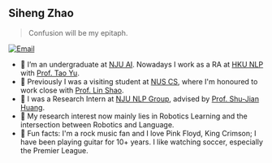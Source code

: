 </a>

## Siheng Zhao


> Confusion will be my epitaph.

[![Email](https://img.shields.io/badge/-zhaosh@smail.nju.edu.cn-911318?style=flat-square&logo=Mail.RU&logoColor=white&labelColor=c14438)](mailto:zhaosh@smail.nju.edu.cn)


- 🔭 I’m an undergraduate at [NJU AI](https://ai.nju.edu.cn). Nowadays I work as a RA at [HKU NLP](https://hkunlp.github.io/) with [Prof. Tao Yu](https://taoyds.github.io/).
- 🤩 Previously I was a visiting student at [NUS CS](https://www.comp.nus.edu.sg/cs/), where I'm honoured to work close with [Prof. Lin Shao](https://linsats.github.io/).
- 🌱 I was a Research Intern at [NJU NLP Group](http://nlp.nju.edu.cn/homepage/), advised by [Prof. Shu-Jian Huang](http://nlp.nju.edu.cn/huangsj/).
- 🤔 My research interest now mainly lies in Robotics Learning and the intersection between Robotics and Language.
- 🎵 Fun facts: I'm a rock music fan and I love Pink Floyd, King Crimson; I have been playing guitar for 10+ years. I like watching soccer, especially the Premier League.
